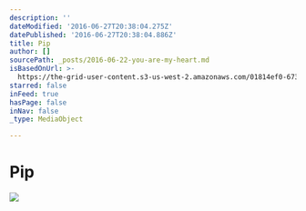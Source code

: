 ```yaml
---
description: ''
dateModified: '2016-06-27T20:38:04.275Z'
datePublished: '2016-06-27T20:38:04.886Z'
title: Pip
author: []
sourcePath: _posts/2016-06-22-you-are-my-heart.md
isBasedOnUrl: >-
  https://the-grid-user-content.s3-us-west-2.amazonaws.com/01814ef0-6731-44c3-8dfc-852c3de3dfca.jpg
starred: false
inFeed: true
hasPage: false
inNav: false
_type: MediaObject

---
```

# Pip
![](https://imgflo.herokuapp.com/graph/vahj1ThiexotieMo/d9fee51c3ef5ae110527afacce76d884/croprotate.jpg?cropheight=2275&cropwidth=3406&degrees=0&input=https%3A%2F%2Fthe-grid-user-content.s3-us-west-2.amazonaws.com%2F01814ef0-6731-44c3-8dfc-852c3de3dfca.jpg&x=0&y=0)